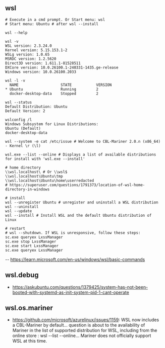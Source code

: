 ## wsl

```
# Execute in a cmd prompt. Or Start menu: wsl
# Start menu: Ubuntu # after wsl --install

wsl --help

wsl -v
WSL version: 2.3.24.0
Kernel version: 5.15.153.1-2
WSLg version: 1.0.65
MSRDC version: 1.2.5620
Direct3D version: 1.611.1-81528511
DXCore version: 10.0.26100.1-240331-1435.ge-release
Windows version: 10.0.26100.2033

wsl -l -v
  NAME                   STATE           VERSION
* Ubuntu                 Running         2
  docker-desktop-data    Stopped         2
  
wsl --status
Default Distribution: Ubuntu
Default Version: 2

wslconfig /l
Windows Subsystem for Linux Distributions:
Ubuntu (Default)
docker-desktop-data

wsl --system -e cat /etc/issue # Welcome to CBL-Mariner 2.0.n (x86_64) - Kernel \r (\l)

wsl.exe --list --online # Displays a list of available distributions for install with 'wsl.exe --install'

# home directory
\\wsl.localhost\ # Or \\wsl$
\\wsl.localhost\Ubuntu\tmp
\\wsl.localhost\Ubuntu\home\userredacted
# https://superuser.com/questions/1791373/location-of-wsl-home-directory-in-windows

# install
wsl --unregister Ubuntu # unregister and uninstall a WSL distribution
wsl --uninstall
wsl --update
wsl --install # Install WSL and the default Ubuntu distribution of Linux

# restart
# wsl --shutdown. If WSL is unresponsive, follow these steps:
sc.exe queryex LxssManager
sc.exe stop LxssManager
sc.exe start LxssManager
sc.exe queryex LxssManager
```
  
-- https://learn.microsoft.com/en-us/windows/wsl/basic-commands

## wsl.debug

- https://askubuntu.com/questions/1379425/system-has-not-been-booted-with-systemd-as-init-system-pid-1-cant-operate
  
## wsl.os.mariner

- https://github.com/microsoft/azurelinux/issues/1159: WSL now includes a CBL-Mariner by default... question is about to the availability of Mariner in the list of supported distribution for WSL, including from the online store : wsl --list --online... Mariner does not officially support WSL at this time.
